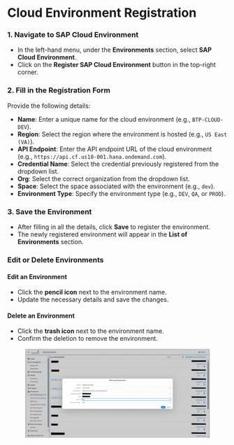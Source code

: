 # Cloud Environment Registration

### **1. Navigate to SAP Cloud Environment** <a href="#pdf-page-5hkyhw0dgtvjrdeu0fx7-id-1.-navigate-to-sap-cloud-environment" id="pdf-page-5hkyhw0dgtvjrdeu0fx7-id-1.-navigate-to-sap-cloud-environment"></a>

* In the left-hand menu, under the **Environments** section, select **SAP Cloud Environment**.
* Click on the **Register SAP Cloud Environment** button in the top-right corner.

### **2. Fill in the Registration Form** <a href="#pdf-page-5hkyhw0dgtvjrdeu0fx7-id-2.-fill-in-the-registration-form" id="pdf-page-5hkyhw0dgtvjrdeu0fx7-id-2.-fill-in-the-registration-form"></a>

Provide the following details:

* **Name**: Enter a unique name for the cloud environment (e.g., `BTP-CLOUD-DEV`).
* **Region**: Select the region where the environment is hosted (e.g., `US East (VA)`).
* **API Endpoint**: Enter the API endpoint URL of the cloud environment (e.g., `https://api.cf.us10-001.hana.ondemand.com`).
* **Credential Name**: Select the credential previously registered from the dropdown list.
* **Org**: Select the correct organization from the dropdown list.
* **Space**: Select the space associated with the environment (e.g., `dev`).
* **Environment Type**: Specify the environment type (e.g., `DEV`, `QA`, or `PROD`).

### **3. Save the Environment** <a href="#pdf-page-5hkyhw0dgtvjrdeu0fx7-id-3.-save-the-environment" id="pdf-page-5hkyhw0dgtvjrdeu0fx7-id-3.-save-the-environment"></a>

* After filling in all the details, click **Save** to register the environment.
* The newly registered environment will appear in the **List of Environments** section.

### Edit or Delete Environments <a href="#pdf-page-5hkyhw0dgtvjrdeu0fx7-edit-or-delete-environments" id="pdf-page-5hkyhw0dgtvjrdeu0fx7-edit-or-delete-environments"></a>

#### **Edit an Environment**

* Click the **pencil icon** next to the environment name.
* Update the necessary details and save the changes.

#### **Delete an Environment**

* Click the **trash icon** next to the environment name.
* Confirm the deletion to remove the environment.

<figure><img src="../../../.gitbook/assets/image (2) (1) (1) (1) (1) (1) (1) (1) (1) (1) (1) (1) (1) (1) (1) (1) (1) (1) (1) (1) (1) (1) (1) (1).png" alt=""><figcaption></figcaption></figure>
